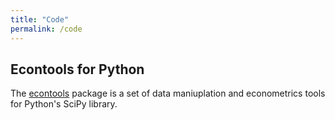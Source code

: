 ```yaml
---
title: "Code"
permalink: /code
---
```


## Econtools for Python

The [econtools](https://github.com/dmsul/econtools) package is a set of data
maniuplation and econometrics tools for Python's SciPy library.

